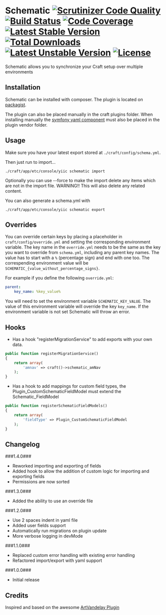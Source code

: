 # Schematic [![Scrutinizer Code Quality](https://scrutinizer-ci.com/g/itmundi/schematic/badges/quality-score.png?b=master)](https://scrutinizer-ci.com/g/itmundi/schematic/?branch=master) [![Build Status](https://travis-ci.org/itmundi/schematic.svg?branch=master)](https://travis-ci.org/itmundi/schematic) [![Code Coverage](https://scrutinizer-ci.com/g/itmundi/schematic/badges/coverage.png?b=master)](https://scrutinizer-ci.com/g/itmundi/schematic/?branch=master) [![Latest Stable Version](https://poser.pugx.org/itmundi/schematic/v/stable)](https://packagist.org/packages/itmundi/schematic) [![Total Downloads](https://poser.pugx.org/itmundi/schematic/downloads)](https://packagist.org/packages/itmundi/schematic) [![Latest Unstable Version](https://poser.pugx.org/itmundi/schematic/v/unstable)](https://packagist.org/packages/itmundi/schematic) [![License](https://poser.pugx.org/itmundi/schematic/license)](https://packagist.org/packages/itmundi/schematic)

Schematic allows you to synchronize your Craft setup over multiple environments

## Installation

Schematic can be installed with composer.
The plugin is located on [packagist](https://packagist.org/packages/itmundi/schematic).

The plugin can also be placed manually in the craft plugins folder.
When installing manually the [symfony yaml component](https://packagist.org/packages/symfony/yaml) must also be placed in the plugin vendor folder.

## Usage

Make sure you have your latest export stored at `./craft/config/schema.yml`.

Then just run to import...

```
./craft/app/etc/console/yiic schematic import
```

Optionally you can use --force to make the import delete any items which are not in the import file.
WARNING!! This will also delete any related content.

You can also generate a schema.yml with

```
./craft/app/etc/console/yiic schematic export
```

## Overrides

You can override certain keys by placing a placeholder in `craft/config/override.yml` and setting the corresponding environment variable. The key name in the `override.yml` needs to be the same as the key you want to override from `schema.yml`, including any parent key names. The value has to start with a `%` (percentage sign) and end with one too. The correspending environment value will be `SCHEMATIC_{value_without_percentage_signs}`.

For example if you define the following `override.yml`:

```yml
parent:
    key_name: %key_value%
```

You will need to set the environment variable `SCHEMATIC_KEY_VALUE`. The value of this environment variable will override the key `key_name`. If the environment variable is not set Schematic will throw an error.


## Hooks

* Has a hook "registerMigrationService" to add exports with your own data.

```php
public function registerMigrationService()
{
    return array(
		'amnav' => craft()->schematic_amNav
	);
}
```

* Has a hook to add mappings for custom field types, the Plugin_CustomSchematicFieldModel must extend the Schematic_FieldModel

```php
public function registerSchematicFieldModels()
{
    return array(
		'fieldType' => Plugin_CustomSchematicFieldModel
	);
}
```

## Changelog

###1.4.0###
 - Reworked importing and exporting of fields
 - Added hook to allow the addition of custom logic for importing and exporting fields
 - Permissions are now sorted

###1.3.0###
 - Added the ability to use an override file

###1.2.0###
 - Use 2 spaces indent in yaml file
 - Added user fields support
 - Automatically run migrations on plugin update
 - More verbose logging in devMode

###1.1.0###
 - Replaced custom error handling with existing error handling
 - Refactored import/export with yaml support

###1.0.0###
 - Initial release

## Credits
Inspired and based on the awesome [ArtVandelay Plugin](https://github.com/xodigital/ArtVandelay)
